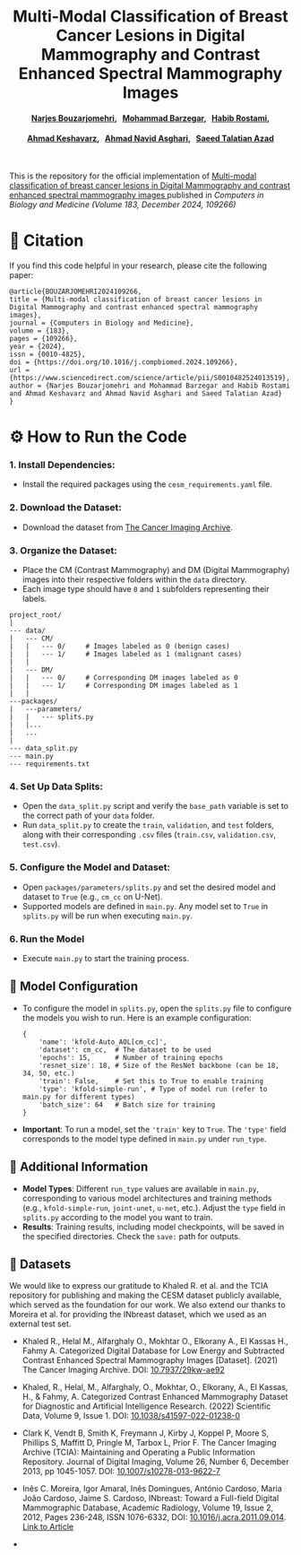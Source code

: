 <h1 align="center">
Multi-Modal Classification of Breast Cancer Lesions in Digital Mammography and Contrast Enhanced Spectral Mammography Images
</h1>
<h4 align="center">
  <a href="https://www.linkedin.com/in/narjes-bouzarjomehri-35bb0a151/">Narjes Bouzarjomehri</a>, &nbsp; 
  <a href="https://mbrz97.github.io/">Mohammad Barzegar</a>, &nbsp;
  <a href="https://scholar.google.com/citations?user=s6FF_qsAAAAJ">Habib Rostami</a>,
  </h4>

  <h4 align="center">
  <a href="https://scholar.google.com/citations?user=NeD822UAAAAJ">Ahmad Keshavarz</a>, &nbsp;
  <a href="https://www.researchgate.net/profile/Ahmad-Asghari-4">Ahmad Navid Asghari</a>, &nbsp;
  <a href="https://scholar.google.com/citations?user=w8E99wcAAAAJ">Saeed Talatian Azad</a>
</h4>

<br>

This is the repository for the official implementation of [Multi-modal classification of breast cancer lesions in Digital Mammography and contrast enhanced spectral mammography images
](https://doi.org/10.1016/j.compbiomed.2024.109266) published in _Computers in Biology and Medicine (Volume 183, December 2024, 109266)_ 

# 🔖 Citation
If you find this code helpful in your research, please cite the following paper:
```
@article{BOUZARJOMEHRI2024109266,
title = {Multi-modal classification of breast cancer lesions in Digital Mammography and contrast enhanced spectral mammography images},
journal = {Computers in Biology and Medicine},
volume = {183},
pages = {109266},
year = {2024},
issn = {0010-4825},
doi = {https://doi.org/10.1016/j.compbiomed.2024.109266},
url = {https://www.sciencedirect.com/science/article/pii/S0010482524013519},
author = {Narjes Bouzarjomehri and Mohammad Barzegar and Habib Rostami and Ahmad Keshavarz and Ahmad Navid Asghari and Saeed Talatian Azad}
}
```


# ⚙️ How to Run the Code

### 1. Install Dependencies:
   - Install the required packages using the `cesm_requirements.yaml` file.

### 2. Download the Dataset:
   - Download the dataset from [The Cancer Imaging Archive](https://wiki.cancerimagingarchive.net/pages/viewpage.action?pageId=109379611).

### 3. Organize the Dataset:
   - Place the CM (Contrast Mammography) and DM (Digital Mammography) images into their respective folders within the `data` directory.
   - Each image type should have `0` and `1` subfolders representing their labels.

```
project_root/
|
--- data/
|   --- CM/
|   |   --- 0/     # Images labeled as 0 (benign cases)
|   |   --- 1/     # Images labeled as 1 (malignant cases)
|   |
|   --- DM/
|   |   --- 0/     # Corresponding DM images labeled as 0
|   |   --- 1/     # Corresponding DM images labeled as 1
|   |
---packages/
|   ---parameters/
|   |   --- splits.py
|   |...
|   ...
|   
--- data_split.py
--- main.py
--- requirements.txt
```

### 4. Set Up Data Splits:
   - Open the `data_split.py` script and verify the `base_path` variable is set to the correct path of your `data` folder.
   - Run `data_split.py` to create the `train`, `validation`, and `test` folders, along with their corresponding `.csv` files (`train.csv`, `validation.csv`, `test.csv`).

### 5. Configure the Model and Dataset:
   - Open `packages/parameters/splits.py` and set the desired model and dataset to `True` (e.g., `cm_cc` on U-Net).
   - Supported models are defined in `main.py`. Any model set to `True` in `splits.py` will be run when executing `main.py`.

### 6. Run the Model
   - Execute `main.py` to start the training process.

## 🔧 Model Configuration
   - To configure the model in `splits.py`, open the `splits.py` file to configure the models you wish to run. Here is an example configuration:
     ```
     {
         'name': 'kfold-Auto_AOL[cm_cc]',
         'dataset': cm_cc,  # The dataset to be used
         'epochs': 15,      # Number of training epochs
         'resnet_size': 18, # Size of the ResNet backbone (can be 18, 34, 50, etc.)
         'train': False,    # Set this to True to enable training
         'type': 'kfold-simple-run', # Type of model run (refer to main.py for different types)
         'batch_size': 64   # Batch size for training
     }
     ```
   - **Important**: To run a model, set the `'train'` key to `True`. The `'type'` field corresponds to the model type defined in `main.py` under `run_type`.


## 📖 Additional Information

- **Model Types**: Different `run_type` values are available in `main.py`, corresponding to various model architectures and training methods (e.g., `kfold-simple-run`, `joint-unet`, `u-net`, etc.). Adjust the `type` field in `splits.py` according to the model you want to train.
- **Results**: Training results, including model checkpoints, will be saved in the specified directories. Check the `save:` path for outputs.

## 🍃 Datasets
We would like to express our gratitude to Khaled R. et al. and the TCIA repository for publishing and making the CESM dataset publicly available, which served as the foundation for our work. We also extend our thanks to Moreira et al. for providing the INbreast dataset, which we used as an external test set.

- Khaled R., Helal M., Alfarghaly O., Mokhtar O., Elkorany A., El Kassas H., Fahmy A. Categorized Digital Database for Low Energy and Subtracted Contrast Enhanced Spectral Mammography Images [Dataset]. (2021) The Cancer Imaging Archive. DOI: [10.7937/29kw-ae92](https://doi.org/10.7937/29kw-ae92)

- Khaled, R., Helal, M., Alfarghaly, O., Mokhtar, O., Elkorany, A., El Kassas, H., & Fahmy, A. Categorized Contrast Enhanced Mammography Dataset for Diagnostic and Artificial Intelligence Research. (2022) Scientific Data, Volume 9, Issue 1. DOI: [10.1038/s41597-022-01238-0](https://doi.org/10.1038/s41597-022-01238-0)

- Clark K, Vendt B, Smith K, Freymann J, Kirby J, Koppel P, Moore S, Phillips S, Maffitt D, Pringle M, Tarbox L, Prior F. The Cancer Imaging Archive (TCIA): Maintaining and Operating a Public Information Repository. Journal of Digital Imaging, Volume 26, Number 6, December 2013, pp 1045-1057. DOI: [10.1007/s10278-013-9622-7](https://doi.org/10.1007/s10278-013-9622-7)

- Inês C. Moreira, Igor Amaral, Inês Domingues, António Cardoso, Maria João Cardoso, Jaime S. Cardoso, INbreast: Toward a Full-field Digital Mammographic Database, Academic Radiology, Volume 19, Issue 2, 2012, Pages 236-248, ISSN 1076-6332, DOI: [10.1016/j.acra.2011.09.014](https://doi.org/10.1016/j.acra.2011.09.014). [Link to Article](https://www.sciencedirect.com/science/article/pii/S107663321100451X)
- 
